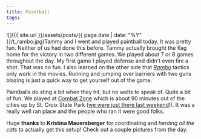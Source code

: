 ```yaml
---
title: Paintball
tags: 
---
```


![]({{ site.url }}/assets/posts/{{ page.date | date: "%Y" }}/t_rambo.jpg)Tammy and I went and played paintball today. It was pretty fun. Neither of us had done this before. Tammy actually brought the flag home for the victory in two different games. We played about 7 or 8 games throughout the day. My first game I played defense and didn't even fire a shot. That was no fun. I also learned on the other side that _[Rambo](http://www.imdb.com/title/tt0083944/)_ tactics only work in the movies. Running and jumping over barriers with two guns blazing is just a quick way to get yourself out of the game.

Paintballs do sting a bit when they hit, but no welts to speak of. Quite a bit of fun. We played at [Combat Zone](http://www.combatzoneinc.com/) which is about 90 minutes out of the cities up by St. Croix State Park ([we were just there last weekend](/thingelstad/there-is-nothing-redeeming-about-mosquitos)!). It was a really well ran place and the people who ran it were good folks.

Huge **thanks** to **Kristina Mauersberger** for coordinating and _herding all the cats_ to actually get this setup! Check out a couple pictures from the day.
